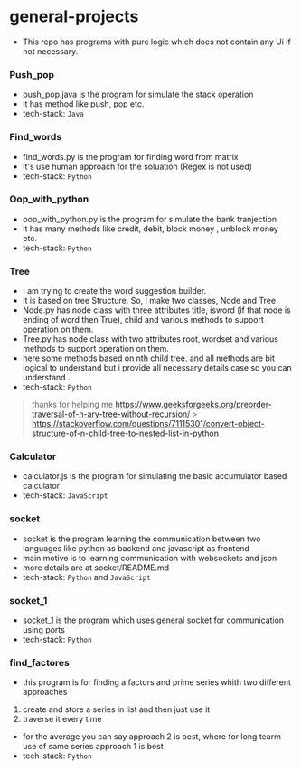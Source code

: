 # general-projects

-   This repo has programs with pure logic which does not contain any Ui if not necessary.

### Push_pop

-   push_pop.java is the program for simulate the stack operation
-   it has method like push, pop etc.
-   tech-stack: `Java`

### Find_words

-   find_words.py is the program for finding word from matrix
-   it's use human approach for the soluation (Regex is not used)
-   tech-stack: `Python`

### Oop_with_python

-   oop_with_python.py is the program for simulate the bank tranjection
-   it has many methods like credit, debit, block money , unblock money etc.
-   tech-stack: `Python`

### Tree

-   I am trying to create the word suggestion builder.
-   it is based on tree Structure. So, I make two classes, Node and Tree
-   Node.py has node class with three attributes title, isword (if that node is ending of word then True), child and various methods to support operation on them.
-   Tree.py has node class with two attributes root, wordset and various methods to support operation on them.
-   here some methods based on nth child tree. and all methods are bit logical to understand but i provide all necessary details case so you can understand .
-   tech-stack: `Python`

> thanks for helping me
> https://www.geeksforgeeks.org/preorder-traversal-of-n-ary-tree-without-recursion/ > https://stackoverflow.com/questions/71115301/convert-object-structure-of-n-child-tree-to-nested-list-in-python

### Calculator

-   calculator.js is the program for simulating the basic accumulator based calculator
-   tech-stack: `JavaScript`

### socket

-   socket is the program learning the communication between two languages like python as backend and javascript as frontend
-   main motive is to learning communication with websockets and json
-   more details are at socket/README.md
-   tech-stack: `Python` and `JavaScript`

### socket_1

-   socket_1 is the program which uses general socket for communication using ports
-   tech-stack: `Python`

### find_factores

-   this program is for finding a factors and prime series whith two different approaches

1. create and store a series in list and then just use it
2. traverse it every time

-   for the average you can say approach 2 is best, where for long tearm use of same series approach 1 is best
-   tech-stack: `Python`
